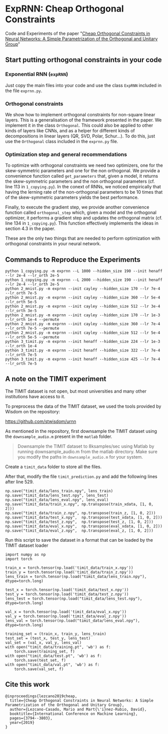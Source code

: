 # ExpRNN: Cheap Orthogonal Constraints

Code and Experiments of the paper "[Cheap Orthogonal Constraints in Neural Networks: A Simple Parametrization of the Orthogonal and Unitary Group][arxiv]"

## Start putting orthogonal constraints in your code

### Exponential RNN (`expRNN`)

Just copy the main files into your code and use the class `ExpRNN` included in the file `exprnn.py`.

### Orthogonal constraints

We show how to implement orthogonal constraints for non-square linear layers. This is a generalisation of the framework presented in the paper. We implement it in the class `Orthogonal`. This could also be applied to other kinds of layers like CNNs, and as a helper for different kinds of decompositions in linear layers (QR, SVD, Polar, Schur...). To do this, just use the `Orthogonal` class included in the `exprnn.py` file.

### Optimization step and general recommendations

To optimize with orthogonal constraints we need two optimizers, one for the skew-symmetric parameters and one for the non orthogonal. We provide a convenience function called `get_parameters` that, given a model, it returns the skew-symmetric parameters and the non orthogonal parameters (cf. line 113 in `1_copying.py`). In the conext of RNNs, we noticed empirically that having the lerning rate of the non-orthogonal parameters to be 10 times that of the skew-symmetric parameters yields the best performance.

Finally, to execute the gradient step, we provide another convenience function called `orthogonal_step` which, given a model and the orthogonal optimizer, it performs a gradient step and updates the orthogonal matrix (cf. line 134 in `1_copying.py`). This function effectively implements the ideas in section 4.3 in the paper.

These are the only two things that are needed to perform optimization with orthogonal constraints in your neural network.

## Commands to Reproduce the Experiments

    python 1_copying.py -m exprnn --L 1000 --hidden_size 190 --init henaff --lr 2e-4 --lr_orth 2e-5
    python 1_copying.py -m exprnn --L 2000 --hidden_size 190 --init henaff --lr 2e-4 --lr_orth 2e-5
    python 2_mnist.py -m exprnn --init cayley --hidden_size 170 --lr 7e-4 --lr_orth 7e-5
    python 2_mnist.py -m exprnn --init cayley --hidden_size 360 --lr 5e-4 --lr_orth 5e-5
    python 2_mnist.py -m exprnn --init cayley --hidden_size 512 --lr 3e-4 --lr_orth 3e-5
    python 2_mnist.py -m exprnn --init cayley --hidden_size 170 --lr 1e-3 --lr_orth 1e-4 --permute
    python 2_mnist.py -m exprnn --init cayley --hidden_size 360 --lr 7e-4 --lr_orth 7e-5 --permute
    python 2_mnist.py -m exprnn --init cayley --hidden_size 512 --lr 5e-4 --lr_orth 5e-5 --permute
    python 3_timit.py -m exprnn --init henaff --hidden_size 224 --lr 1e-3 --lr_orth 1e-4
    python 3_timit.py -m exprnn --init henaff --hidden_size 322 --lr 7e-4 --lr_orth 7e-5
    python 3_timit.py -m exprnn --init henaff --hidden_size 425 --lr 7e-4 --lr_orth 7e-5


## A note on the TIMIT experiment
The TIMIT dataset is not open, but most universities and many other institutions have access to it.

To preprocess the data of the TIMIT dataset, we used the tools provided by Wisdom on the repository:

https://github.com/stwisdom/urnn

As mentioned in the repository, first downsample the TIMIT dataset using the `downsample_audio.m` present in the `matlab` folder.

> Downsample the TIMIT dataset to 8ksamples/sec using Matlab by running downsample_audio.m from the matlab directory. Make sure you modify the paths in `downsample_audio.m` for your system.

Create a `timit_data` folder to store all the files.

After that, modify the file `timit_prediction.py` and add the following lines after line 529.

    np.save("timit_data/lens_train.npy", lens_train)
    np.save("timit_data/lens_test.npy", lens_test)
    np.save("timit_data/lens_eval.npy", lens_eval)
    np.save("timit_data/train_x.npy", np.transpose(train_xdata, [1, 0, 2]))
    np.save("timit_data/train_z.npy", np.transpose(train_z, [1, 0, 2]))
    np.save("timit_data/test_x.npy",  np.transpose(test_xdata, [1, 0, 2]))
    np.save("timit_data/test_z.npy",  np.transpose(test_z, [1, 0, 2]))
    np.save("timit_data/eval_x.npy",  np.transpose(eval_xdata, [1, 0, 2]))
    np.save("timit_data/eval_z.npy",  np.transpose(eval_z, [1, 0, 2]))

Run this script to save the dataset in a format that can be loaded by the TIMIT dataset loader

    import numpy as np
    import torch

    train_x = torch.tensor(np.load('timit_data/train_x.npy'))
    train_y = torch.tensor(np.load('timit_data/train_z.npy'))
    lens_train = torch.tensor(np.load("timit_data/lens_train.npy"), dtype=torch.long)

    test_x = torch.tensor(np.load('timit_data/test_x.npy'))
    test_y = torch.tensor(np.load('timit_data/test_z.npy'))
    lens_test = torch.tensor(np.load("timit_data/lens_test.npy"), dtype=torch.long)

    val_x = torch.tensor(np.load('timit_data/eval_x.npy'))
    val_y = torch.tensor(np.load('timit_data/eval_z.npy'))
    lens_val = torch.tensor(np.load("timit_data/lens_eval.npy"), dtype=torch.long)

    training_set = (train_x, train_y, lens_train)
    test_set = (test_x, test_y, lens_test)
    val_set = (val_x, val_y, lens_val)
    with open("timit_data/training.pt", 'wb') as f:
        torch.save(training_set, f)
    with open("timit_data/test.pt", 'wb') as f:
        torch.save(test_set, f)
    with open("timit_data/val.pt", 'wb') as f:
        torch.save(val_set, f)

## Cite this work

    @inproceedings{lezcano2019cheap,
      title={Cheap Orthogonal Constraints in Neural Networks: A Simple Parametrization of the Orthogonal and Unitary Group},
      author={Lezcano-Casado, Mario and Mart{\'i}nez-Rubio, David},
      booktitle={International Conference on Machine Learning},
      pages={3794--3803},
      year={2019}
    }

[arxiv]: https://arxiv.org/abs/1901.08428
